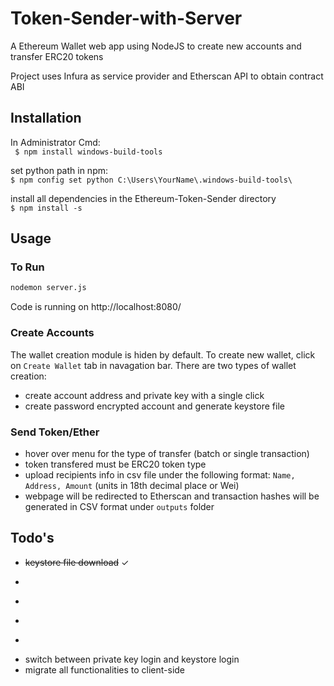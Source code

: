 # Token-Sender-with-Server
A Ethereum Wallet web app using NodeJS to create new accounts and transfer ERC20 tokens

Project uses Infura as service provider and Etherscan API to obtain contract ABI

## Installation
In Administrator Cmd: <br />
``` $ npm install windows-build-tools```

set python path in npm: <br />
``` $ npm config set python C:\Users\YourName\.windows-build-tools\ ```

install all dependencies in the Ethereum-Token-Sender directory <br />
``` $ npm install -s ```

## Usage

### To Run
```bash
nodemon server.js
```
Code is running on http://localhost:8080/

### Create Accounts
The wallet creation module is hiden by default. To create new wallet, click on ```Create Wallet``` tab in navagation bar. There are two types of wallet creation:<br />
- create account address and private key with a single click
- create password encrypted account and generate keystore file

### Send Token/Ether

- hover over menu for the type of transfer (batch or single transaction)
- token transfered must be ERC20 token type
- upload recipients info in csv file under the following format: ```Name, Address, Amount``` (units in 18th decimal place or Wei)
- webpage will be redirected to Etherscan and transaction hashes will be generated in CSV format under ```outputs``` folder


## Todo's
- ~~keystore file download~~ ✓
- ~~~user defined gas price~~~ ✓
- ~~~single transaction~~~ ✓
- ~~~transfer Ether~~~ ✓
- ~~~read keystore file~~~ ✓
- switch between private key login and keystore login
- migrate all functionalities to client-side
